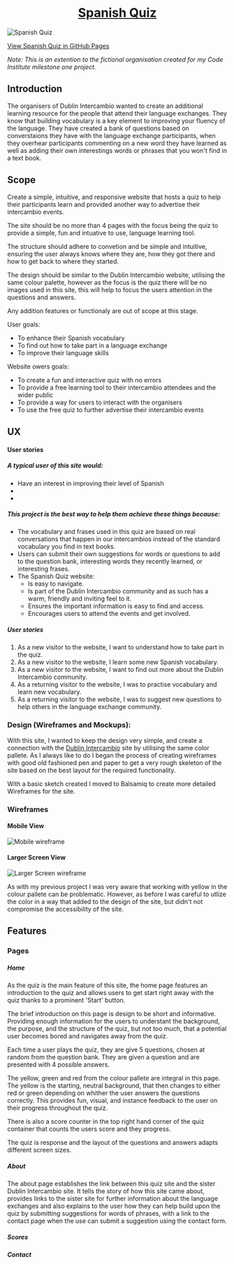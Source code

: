 <h1 align="center">
  <a href="https://donnaib.github.io/spanish_quiz/">Spanish Quiz</a>
</h1>

![Spanish Quiz](documentation/additional_images/quiz_multi_device_view.png)

[View Spanish Quiz in GitHub Pages](https://donnaib.github.io/spanish_quiz/)


*Note: This is an extention to the fictional organisation created for my Code Institute milestone one project.*

## Introduction
The organisers of Dublin Intercambio wanted to create an additional learning resource for the people that attend their language
exchanges.  They know that building vocabulary is a key element to improving your fluency of the language. They have created a bank of 
questions based on converstaions they have with the language exchange participants, when they overhear participants commenting on a new
word they have learned as well as adding their own interestings words or phrases that you won't find in a text book.

## Scope 

Create a simple, intuitive, and responsive website that hosts a quiz to help their participants learn and provided another way to advertise their intercambio events. 

The site should be no more than 4 pages with the focus being the quiz to provide a simple, fun and intuative to use, language learning tool.  

The structure should adhere to convetion and be simple and intuitive, ensuring the user always knows where they are, how they got there and how to get back to 
where they started.

The design should be similar to the Dublin Intercambio website, utilising the same colour palette, however as the focus is the quiz there will be no images used in this site, this will help to
focus the users attention in the questions and answers.

Any addition features or functionaly are out of scope at this stage.

User goals:
* To enhance their Spanish vocabulary
* To find out how to take part in a language exchange
* To improve their language skills

Website owers goals:
* To create a fun and interactive quiz with no errors
* To provide a free learning tool to their intercambio attendees and the wider public
* To provide a way for users to interact with the organisers
* To use the free quiz to further advertise their intercambio events
 
## UX

#### User stories

##### A typical user of this site would:
* Have an interest in improving their level of Spanish
* 
* 

##### This project is the best way to help them achieve these things because:
* The vocabulary and frases used in this quiz are based on real conversations that happen in our intercambios instead of the standard vocabulary you find in text books.
* Users can submit their own suggestions for words or questions to add to the question bank, interesting words they recently learned, or interesting frases.
* The Spanish Quiz website:
    * Is easy to navigate.
    * Is part of the Dublin Intercambio community and as such has a warm, friendly and inviting feel to it.
    * Ensures the important information is easy to find and access.
    * Encourages users to attend the events and get involved.

##### User stories
1. As a new visitor to the website, I want to understand how to take part in the quiz.
2. As a new visitor to the website, I learn some new Spanish vocabulary.
3. As a new visitor to the website, I want to find out more about the Dublin Intercambio community.
4. As a returning visitor to the website, I was to practise vocabulary and learn new vocabulary.
5. As a returning visitor to the website, I was to suggest new questions to help others in the language exchange community.



### Design (Wireframes and Mockups): 
With this site, I wanted to keep the design very simple, and create a connection with the [Dublin Intercambio](https://donnaib.github.io/dublin_intercambio/) site by utilising the same color pallete.
As I always like to do I began the process of creating wireframes with good old fashioned pen and paper to get a very rough skeleton of the site based on the best layout for the required functionality.

With a basic sketch created I moved to Balsamiq to create more detailed Wireframes for the site. 

### Wireframes

#### Mobile View
![Mobile wireframe](documentation/wireframes/mobile_wireframes.png)

#### Larger Screen View
![Larger Screen wireframe](documentation/wireframes/larger_screen_wireframes.png)

As with my previous project I was very aware that working with yellow in the colour pallete can be problematic. However, as before I was careful to utlize the color in a way that added to the design of the site, but didn't not compromise the accessibility of the site.

## Features

### Pages 

##### Home
As the quiz is the main feature of this site, the home page features an introduction to the quiz and allows users to get start right away with the quiz thanks to a prominent 'Start' button.  

The brief introduction on this page is design to be short and informative. Providing enough information for the users to understant the background, the purpose, and the structure of the quiz, but not too much, that a potential user becomes bored and navigates away from the quiz.

Each time a user plays the quiz, they are give 5 questions, chosen at random from the question bank. They are given a question and are presented with 4 possible answers.

The yellow, green and red from the colour pallete are integral in this page. The yellow is the starting, neutral background, that then changes to either red or green depending on whither the user answers the questions correctly.  This provides fun, visual, and instance feedback to the user on their progress throughout the quiz.  

There is also a score counter in the top right hand corner of the quiz container that counts the users score and they progress.

The quiz is response and the layout of the questions and answers adapts different screen sizes.

##### About
The about page establishes the link between this quiz site and the sister Dublin Intercambio site. It tells the story of how this site came about, provides links to the sister site for further information about the language exchanges and also explains to the user how they can help build upon the quiz by submitting suggestions for words of phrases, with a link to the contact page when the use can submit a suggestion using the contact form.

##### Scores


##### Contact
